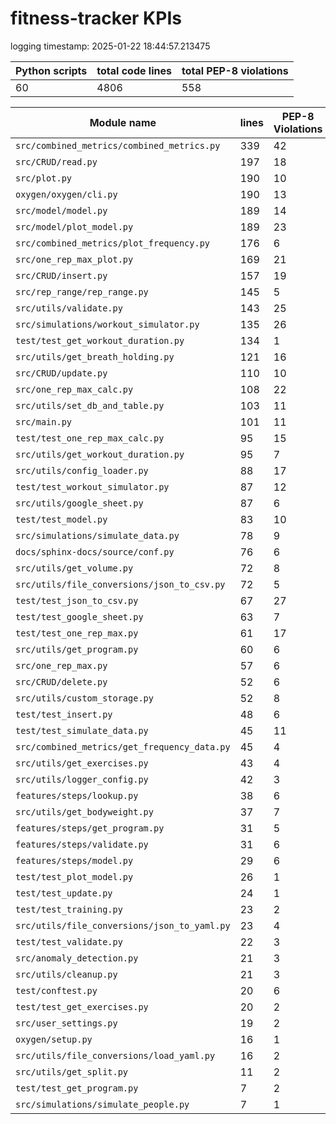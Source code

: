 # fitness-tracker KPIs

logging timestamp:
2025-01-22 18:44:57.213475

| Python scripts | total code lines | total PEP-8 violations |
| --- | --- | --- |
| 60| 4806 | 558 |

| Module name | lines | PEP-8 Violations |
| --- | --- | --- |
| `src/combined_metrics/combined_metrics.py` |        339 |                   42 |
| `src/CRUD/read.py                        ` |        197 |                   18 |
| `src/plot.py                             ` |        190 |                   10 |
| `oxygen/oxygen/cli.py                    ` |        190 |                   13 |
| `src/model/model.py                      ` |        189 |                   14 |
| `src/model/plot_model.py                 ` |        189 |                   23 |
| `src/combined_metrics/plot_frequency.py  ` |        176 |                    6 |
| `src/one_rep_max_plot.py                 ` |        169 |                   21 |
| `src/CRUD/insert.py                      ` |        157 |                   19 |
| `src/rep_range/rep_range.py              ` |        145 |                    5 |
| `src/utils/validate.py                   ` |        143 |                   25 |
| `src/simulations/workout_simulator.py    ` |        135 |                   26 |
| `test/test_get_workout_duration.py       ` |        134 |                    1 |
| `src/utils/get_breath_holding.py         ` |        121 |                   16 |
| `src/CRUD/update.py                      ` |        110 |                   10 |
| `src/one_rep_max_calc.py                 ` |        108 |                   22 |
| `src/utils/set_db_and_table.py           ` |        103 |                   11 |
| `src/main.py                             ` |        101 |                   11 |
| `test/test_one_rep_max_calc.py           ` |         95 |                   15 |
| `src/utils/get_workout_duration.py       ` |         95 |                    7 |
| `src/utils/config_loader.py              ` |         88 |                   17 |
| `test/test_workout_simulator.py          ` |         87 |                   12 |
| `src/utils/google_sheet.py               ` |         87 |                    6 |
| `test/test_model.py                      ` |         83 |                   10 |
| `src/simulations/simulate_data.py        ` |         78 |                    9 |
| `docs/sphinx-docs/source/conf.py         ` |         76 |                    6 |
| `src/utils/get_volume.py                 ` |         72 |                    8 |
| `src/utils/file_conversions/json_to_csv.py` |         72 |                    5 |
| `test/test_json_to_csv.py                ` |         67 |                   27 |
| `test/test_google_sheet.py               ` |         63 |                    7 |
| `test/test_one_rep_max.py                ` |         61 |                   17 |
| `src/utils/get_program.py                ` |         60 |                    6 |
| `src/one_rep_max.py                      ` |         57 |                    6 |
| `src/CRUD/delete.py                      ` |         52 |                    6 |
| `src/utils/custom_storage.py             ` |         52 |                    8 |
| `test/test_insert.py                     ` |         48 |                    6 |
| `test/test_simulate_data.py              ` |         45 |                   11 |
| `src/combined_metrics/get_frequency_data.py` |         45 |                    4 |
| `src/utils/get_exercises.py              ` |         43 |                    4 |
| `src/utils/logger_config.py              ` |         42 |                    3 |
| `features/steps/lookup.py                ` |         38 |                    6 |
| `src/utils/get_bodyweight.py             ` |         37 |                    7 |
| `features/steps/get_program.py           ` |         31 |                    5 |
| `features/steps/validate.py              ` |         31 |                    6 |
| `features/steps/model.py                 ` |         29 |                    6 |
| `test/test_plot_model.py                 ` |         26 |                    1 |
| `test/test_update.py                     ` |         24 |                    1 |
| `test/test_training.py                   ` |         23 |                    2 |
| `src/utils/file_conversions/json_to_yaml.py` |         23 |                    4 |
| `test/test_validate.py                   ` |         22 |                    3 |
| `src/anomaly_detection.py                ` |         21 |                    3 |
| `src/utils/cleanup.py                    ` |         21 |                    3 |
| `test/conftest.py                        ` |         20 |                    6 |
| `test/test_get_exercises.py              ` |         20 |                    2 |
| `src/user_settings.py                    ` |         19 |                    2 |
| `oxygen/setup.py                         ` |         16 |                    1 |
| `src/utils/file_conversions/load_yaml.py ` |         16 |                    2 |
| `src/utils/get_split.py                  ` |         11 |                    2 |
| `test/test_get_program.py                ` |          7 |                    2 |
| `src/simulations/simulate_people.py      ` |          7 |                    1 |
